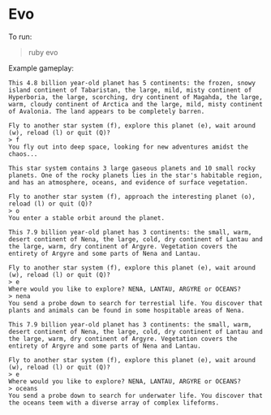# Evo

To run:
> ruby evo

Example gameplay:

	This 4.8 billion year-old planet has 5 continents: the frozen, snowy island continent of Tabaristan, the large, mild, misty continent of Hyperboria, the large, scorching, dry continent of Magahda, the large, warm, cloudy continent of Arctica and the large, mild, misty continent of Avalonia. The land appears to be completely barren.

	Fly to another star system (f), explore this planet (e), wait around (w), reload (l) or quit (Q)?
	> f
	You fly out into deep space, looking for new adventures amidst the chaos...

	This star system contains 3 large gaseous planets and 10 small rocky planets. One of the rocky planets lies in the star's habitable region, and has an atmosphere, oceans, and evidence of surface vegetation.

	Fly to another star system (f), approach the interesting planet (o), reload (l) or quit (Q)?
	> o
	You enter a stable orbit around the planet.

	This 7.9 billion year-old planet has 3 continents: the small, warm, desert continent of Nena, the large, cold, dry continent of Lantau and the large, warm, dry continent of Argyre. Vegetation covers the entirety of Argyre and some parts of Nena and Lantau.

	Fly to another star system (f), explore this planet (e), wait around (w), reload (l) or quit (Q)?
	> e
	Where would you like to explore? NENA, LANTAU, ARGYRE or OCEANS?
	> nena
	You send a probe down to search for terrestial life. You discover that plants and animals can be found in some hospitable areas of Nena.

	This 7.9 billion year-old planet has 3 continents: the small, warm, desert continent of Nena, the large, cold, dry continent of Lantau and the large, warm, dry continent of Argyre. Vegetation covers the entirety of Argyre and some parts of Nena and Lantau.

	Fly to another star system (f), explore this planet (e), wait around (w), reload (l) or quit (Q)?
	> e
	Where would you like to explore? NENA, LANTAU, ARGYRE or OCEANS?
	> oceans
	You send a probe down to search for underwater life. You discover that the oceans teem with a diverse array of complex lifeforms.
